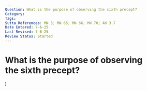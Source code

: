 ```yaml
---
Question: What is the purpose of observing the sixth precept?
Category:
Tags:
Sutta References: MN 3; MN 65; MN 66; MN 70; AN 3.7
Date Entered: 7-6-25
Last Revised: 7-6-25
Review Status: Started
---
```


# What is the purpose of observing the sixth precept?

<!--
In Brief:

There are at least four reasons for observing the sixth precept, three of which are derived directly from the Canon:
(1) Ascetical
(2) Conventional
(3) Physical
(4) Practical

In Full:

There are at least four reasons for observing the sixth precept, the last of which doesn't derive directly from the Canon:
(1) Ascetical (need better term)
(2) Conventional
(3) Physical
(4) Practical

That there are at least four reasons for observing the sixth precept can be know by three ways:
(1) Explicit statements
(2) Inference
(3) Independent reflection

Let us examine each reason and the ways by which it may known in turn.

(1) Ascetical

This refers to the observance of the sixth precept as an ascetic practice for the sake of abandoning unskillful qualities and cultivating skillful qualities. In particular, the sixth precept is a skillful expedient for abandoning sensual craving and attachment in regard to food, and for cultivating contentment and fewness of wishes.

At MN 3, the Buddha describes a hypothetical scenario in which two of his disciples, weak and afflicted with hunger, approach him just as he, the Buddha, is finishing his meal.

idhāhaṃ, bhikkhave, bhuttāvī assaṃ pavārito paripuṇṇo pariyosito suhito yāvadattho, siyā ca me piṇḍapāto atirekadhammo chaḍḍanīyadhammo . atha dve bhikkhū āgaccheyyuṃ jighacchādubbalya- paretā. tyāhaṃ evaṃ vadeyyaṃ – 
‘ahaṃ khomhi, bhikkhave, bhuttāvī pavārito paripuṇṇo pariyosito suhito yāvadattho, atthi ca me ayaṃ piṇḍapāto atirekadhammo chaḍḍanīyadhammo. sace ākaṅkhatha, bhuñjatha, no ce tumhe bhuñjissatha , idānāhaṃ appaharite vā chaḍḍessāmi, appāṇake vā udake opilāpessāmī’ti. 
tatrekassa bhikkhuno evamassa – 
‘bhagavā kho bhuttāvī pavārito paripuṇṇo pariyosito suhito yāvadattho, atthi cāyaṃ bhagavato piṇḍapāto atirekadhammo chaḍḍanīyadhammo. sace mayaṃ na bhuñjissāma, idāni bhagavā appaharite vā chaḍḍessati, appāṇake vā udake opilāpessati’. vuttaṃ kho panetaṃ bhagavatā – ‘dhammadāyādā me, bhikkhave, bhavatha, mā āmisadāyādā’ti. āmisaññataraṃ kho panetaṃ, yadidaṃ piṇḍapāto. yaṃnūnāhaṃ imaṃ piṇḍapātaṃ abhuñjitvā imināva jighacchādubbalyena evaṃ imaṃ rattindivaṃ vītināmeyya"nti. 
so taṃ piṇḍapātaṃ abhuñjitvā teneva jighacchādubbalyena evaṃ taṃ rattindivaṃ vītināmeyya. 
atha dutiyassa bhikkhuno evamassa – 
‘bhagavā kho bhuttāvī pavārito paripuṇṇo pariyosito suhito yāvadattho, atthi cāyaṃ bhagavato piṇḍapāto atirekadhammo chaḍḍanīyadhammo. sace mayaṃ na bhuñjissāma, idāni bhagavā appaharite vā chaḍḍessati, appāṇake vā udake opilāpessati. yaṃnūnāhaṃ imaṃ piṇḍapātaṃ bhuñjitvā jighacchādubbalyaṃ paṭivinodetvā evaṃ imaṃ rattindivaṃ vītināmeyya’nti. 
so taṃ piṇḍapātaṃ bhuñjitvā jighacchādubbalyaṃ paṭivinodetvā evaṃ taṃ rattindivaṃ vītināmeyya. 
<i>kiñcāpi so, bhikkhave, bhikkhu taṃ piṇḍapātaṃ bhuñjitvā jighacchādubbalyaṃ paṭivinodetvā evaṃ taṃ rattindivaṃ vītināmeyya, atha kho asuyeva me purimo bhikkhu pujjataro ca pāsaṃsataro ca. taṃ kissa hetu? tañhi tassa, bhikkhave, bhikkhuno dīgharattaṃ appicchatāya santuṭṭhiyā sallekhāya subharatāya vīriyārambhāya saṃvattissati.</i> tasmātiha me, bhikkhave, dhammadāyādā bhavatha, mā āmisadāyādā. atthi me tumhesu anukampā – ‘kinti me sāvakā dhammadāyādā bhaveyyuṃ, no āmisadāyādā"’ti. (italics added<!-- Citation -->)

<!-- 

(2) 

"Conventional" refers to the conventions and customs that a person, in this case a renunciate, is expected to observe.



(4)

This refers to the observance of the sixth precept as a practice for the sake of saving time for more worthy endeavors, such as meditation and study.
 -->

 <!-- 
 Notes:
 If you can't control your belly, you won't be able to control your mind
 
  -->